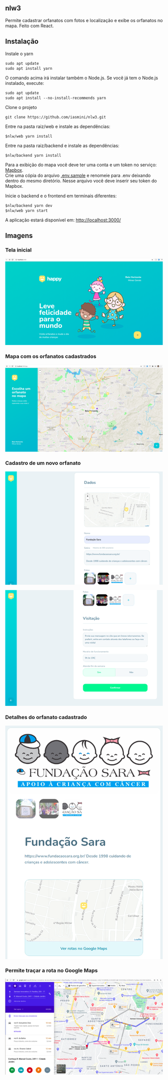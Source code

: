 ## nlw3
Permite cadastrar orfanatos com fotos e localização e exibe os orfanatos no mapa.
Feito com React.

## Instalação

Instale o yarn
```shell script
sudo apt update
sudo apt install yarn
```
O comando acima irá instalar também o Node.js. Se você já tem o Node.js instalado, execute:
```shell script
sudo apt update
sudo apt install --no-install-recommends yarn
```
Clone o projeto
```shell script
git clone https://github.com/iasmini/nlw3.git
```

Entre na pasta raiz/web e instale as dependências:
```shell script
$nlw/web yarn install
```

Entre na pasta raiz/backend e instale as dependências:
```shell script
$nlw/backend yarn install
```
Para a exibição do mapa você deve ter uma conta e um token no serviço: [Mapbox](https://account.mapbox.com/).  
Crie uma cópia do arquivo [.env.sample](web/.env.sample) e renomeie para .env deixando dentro do mesmo diretório.
Nesse arquivo você deve inserir seu token do Mapbox.

Inicie o backend e o frontend em terminais diferentes:
```shell script
$nlw/backend yarn dev
$nlw/web yarn start
```

A aplicação estará disponível em: [http://localhost:3000/](http://localhost:3000/)

## Imagens
### Tela inicial
![](web/src/images/tela1.png)
### Mapa com os orfanatos cadastrados
![](web/src/images/tela2.png)
### Cadastro de um novo orfanato
![](web/src/images/tela3.png)

![](web/src/images/tela4.png)
### Detalhes do orfanato cadastrado
![](web/src/images/tela5.png)
### Permite traçar a rota no Google Maps
![](web/src/images/tela6.png)
